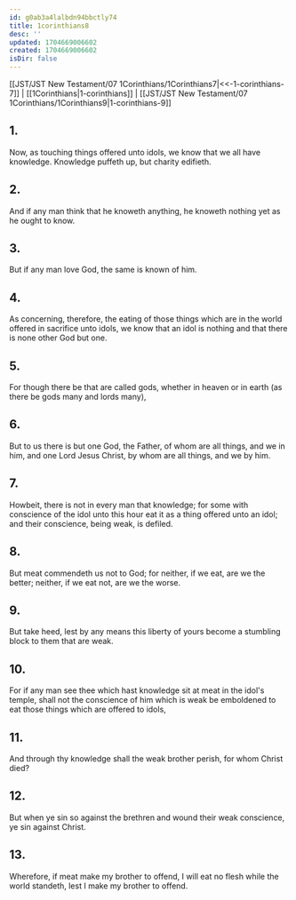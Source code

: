 ```yaml
---
id: g0ab3a4lalbdn94bbctly74
title: 1corinthians8
desc: ''
updated: 1704669006602
created: 1704669006602
isDir: false
---
```

[[JST/JST New Testament/07 1Corinthians/1Corinthians7|<<-1-corinthians-7]] | [[1Corinthians|1-corinthians]] | [[JST/JST New Testament/07 1Corinthians/1Corinthians9|1-corinthians-9]]
## 1.
Now, as touching things offered unto idols, we know that we all have knowledge. Knowledge puffeth up, but charity edifieth.
## 2.
And if any man think that he knoweth anything, he knoweth nothing yet as he ought to know.
## 3.
But if any man love God, the same is known of him.
## 4.
As concerning, therefore, the eating of those things which are in the world offered in sacrifice unto idols, we know that an idol is nothing and that there is none other God but one.
## 5.
For though there be that are called gods, whether in heaven or in earth (as there be gods many and lords many),
## 6.
But to us there is but one God, the Father, of whom are all things, and we in him, and one Lord Jesus Christ, by whom are all things, and we by him.
## 7.
Howbeit, there is not in every man that knowledge; for some with conscience of the idol unto this hour eat it as a thing offered unto an idol; and their conscience, being weak, is defiled.
## 8.
But meat commendeth us not to God; for neither, if we eat, are we the better; neither, if we eat not, are we the worse.
## 9.
But take heed, lest by any means this liberty of yours become a stumbling block to them that are weak.
## 10.
For if any man see thee which hast knowledge sit at meat in the idol\'s temple, shall not the conscience of him which is weak be emboldened to eat those things which are offered to idols,
## 11.
And through thy knowledge shall the weak brother perish, for whom Christ died?
## 12.
But when ye sin so against the brethren and wound their weak conscience, ye sin against Christ.
## 13.
Wherefore, if meat make my brother to offend, I will eat no flesh while the world standeth, lest I make my brother to offend.

